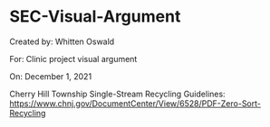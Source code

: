 # SEC-Visual-Argument


Created by: Whitten Oswald

For: Clinic project visual argument

On: December 1, 2021


Cherry Hill Township Single-Stream Recycling Guidelines:
https://www.chnj.gov/DocumentCenter/View/6528/PDF-Zero-Sort-Recycling
